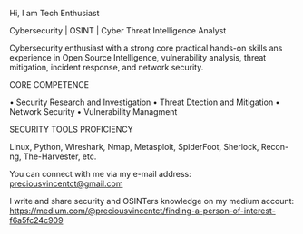 Hi, I am Tech Enthusiast 

Cybersecurity | OSINT | Cyber Threat Intelligence Analyst 

Cybersecurity enthusiast with a strong core practical hands-on skills ans experience in Open Source Intelligence, vulnerability analysis, threat mitigation, incident response, and network security.


CORE COMPETENCE

• Security Research and Investigation 
• Threat Dtection and Mitigation 
• Network Security 
• Vulnerability Managment 

SECURITY TOOLS PROFICIENCY

 Linux, Python, Wireshark, Nmap, Metasploit, SpiderFoot, 
 Sherlock, Recon-ng, The-Harvester, etc.

You can connect with me via my e-mail address: preciousvincentct@gmail.com

I write and share security and OSINTers knowledge on my medium account: https://medium.com/@preciousvincentct/finding-a-person-of-interest-f6a5fc24c909



<!---
Tech-Enthusiast0/Tech-Enthusiast0 is a ✨ special ✨ repository because its `README.md` (this file) appears on your GitHub profile.
You can click the Preview link to take a look at your changes.
--->
